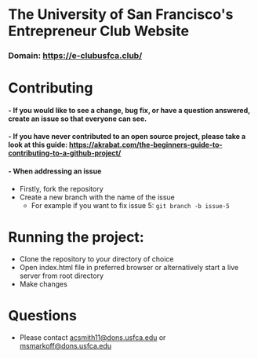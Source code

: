 # The University of San Francisco's Entrepreneur Club Website
### Domain: https://e-clubusfca.club/

# Contributing
#### - If you would like to see a change, bug fix, or have a question answered, **create an issue** so that everyone can see.

#### - If you have never contributed to an open source project, **please take a look at this guide**: https://akrabat.com/the-beginners-guide-to-contributing-to-a-github-project/

#### - When addressing an issue
- Firstly, fork the repository
- Create a new branch with the name of the issue
    - For example if you want to fix issue 5: `git branch -b issue-5`


# Running the project:
- Clone the repository to your directory of choice
- Open index.html file in preferred browser or alternatively start a live server from root directory
- Make changes

# Questions
- Please contact acsmith11@dons.usfca.edu or msmarkoff@dons.usfca.edu
